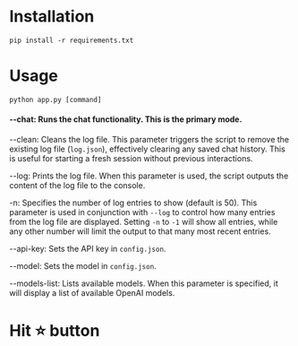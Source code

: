 # Installation
```
pip install -r requirements.txt
```

# Usage
```
python app.py [command]
```

#### --chat: Runs the chat functionality. This is the primary mode.

--clean: Cleans the log file. This parameter triggers the script to remove the existing log file (`log.json`), effectively clearing any saved chat history. This is useful for starting a fresh session without previous interactions.

--log: Prints the log file. When this parameter is used, the script outputs the content of the log file to the console.

-n: Specifies the number of log entries to show (default is 50). This parameter is used in conjunction with `--log` to control how many entries from the log file are displayed. Setting `-n` to `-1` will show all entries, while any other number will limit the output to that many most recent entries.

--api-key: Sets the API key in `config.json`.

--model: Sets the model in `config.json`.

--models-list: Lists available models. When this parameter is specified, it will display a list of available OpenAI models. 

# Hit ⭐️ button

